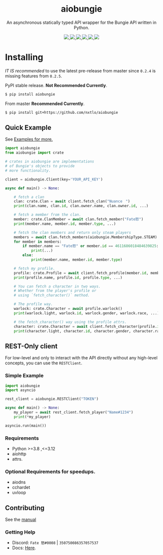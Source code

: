 <div align="center">
    <h1>aiobungie</h1>
    <p>An asynchronous statically typed API wrapper for the Bungie API written in Python.</p>
    <a href="https://codeclimate.com/github/nxtlo/aiobungie/maintainability">
    <img src="https://api.codeclimate.com/v1/badges/09e71a0374875d4594f4/maintainability"/>
    </a>
    <a href="https://github.com/nxtlo/aiobungie/issues">
    <img src="https://img.shields.io/github/issues/nxtlo/aiobungie"/>
    </a>
    <a href="http://python.org">
    <img src="https://img.shields.io/badge/python-3.8%20%7C%203.9%20%7C%203.10dev-blue"/>
    </a>
    <a href="https://pypi.org/project/aiobungie/">
    <img src="https://img.shields.io/pypi/v/aiobungie?color=green"/>
    </a>
    <a href="https://github.com/nxtlo/aiobungie/blob/master/LICENSE">
    <img src="https://img.shields.io/pypi/l/aiobungie"/>
    </a>
    <a href="https://github.com/nxtlo/aiobungie/actions/workflows/ci.yml">
    <img src="https://github.com/nxtlo/aiobungie/actions/workflows/ci.yml/badge.svg?branch=master">
    </a>
</div>

# Installing

_IT IS recommended_ to use the latest pre-release from master
since `0.2.4` is missing features from `0.2.5`.


PyPI stable release. __Not Recommended Currently__.

```sh
$ pip install aiobungie
```

From master __Recommended Currently__.

```sh
$ pip install git+https://github.com/nxtlo/aiobungie
```

## Quick Example

See [Examples for more.](https://github.com/nxtlo/aiobungie/tree/master/examples)

```python
import aiobungie
from aiobungie import crate

# crates in aiobungie are implementations
# of Bungie's objects to provide
# more functionality.

client = aiobungie.Client(key='YOUR_API_KEY')

async def main() -> None:

    # fetch a clan
    clan: crate.Clan = await client.fetch_clan("Nuanceㅤ")
    print(clan.name, clan.id, clan.owner.name, clan.owner.id, ...)

    # fetch a member from the clan.
    member: crate.ClanMember = await clan.fetch_member("Fate怒")
    print(member.name, member.id, member.type, ...)

    # fetch the clan members and return only steam players
    members = await clan.fetch_members(aiobungie.MembershipType.STEAM)
    for member in members:
        if member.name == "Fate怒" or member.id == 4611686018484639825:
            print(...)
        else:
            print(member.name, member.id, member.type)

    # fetch my profile.
    profile: crate.Profile = await client.fetch_profile(member.id, member.type)
    print(profile.name, profile.id, profile.type, ...)

    # You can fetch a character in two ways.
    # Whether from the player's profile or
    # using `fetch_character()` method.

    # The profile way.
    warlock: crate.Character = await profile.warlock()
    print(warlock.light, warlock.id, warlock.gender, warlock.race, ...)

    # the fetch_character() way using the profile attrs.
    character: crate.Character = await client.fetch_character(profile.id, profile.type, profile.warlock_id)
    print(character.light, character.id, character.gender, character.race, ...)
```

## REST-Only client
For low-level and only to interact with the API directly without any high-level concepts,
you can use the `RESTClient`.

### Simple Example
```py
import aiobungie
import asyncio

rest_client = aiobungie.RESTClient("TOKEN")

async def main() -> None:
    my_player = await rest_client.fetch_player("Name#1234")
    print(*my_player)

asyncio.run(main())
```

### Requirements
* Python >=3.8 ,<=3.12
* aiohttp
* attrs.

### Optional Requirements for speedups.
* aiodns
* cchardet
* uvloop

## Contributing
See the [manual](https://github.com/nxtlo/aiobungie/blob/master/CONTRIBUTING.md)

### Getting Help
* Discord: `Fate 怒#0008` | `350750086357057537`
* Docs: [Here](https://nxtlo.github.io/aiobungie/).
